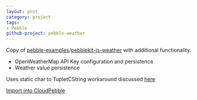 ```yaml
---
layout: post
category: project
tags:
- Pebble
github-project: pebble-weather
---
```

Copy of [pebble-examples](https://github.com/pebble-examples)/[pebblekit-js-weather](https://github.com/pebble-examples/pebblekit-js-weather) with additional functionality.

- OpenWeatherMap API Key configuration and persistence
- Weather value persistence

Uses static char to TupletCString workaround discussed [here](https://forums.getpebble.com/discussion/10690/the-address-of-will-always-evaluate-as-true)

[Import into CloudPebble](https://cloudpebble.net/ide/import/githubidiotandrobot/pebble-weather/)
